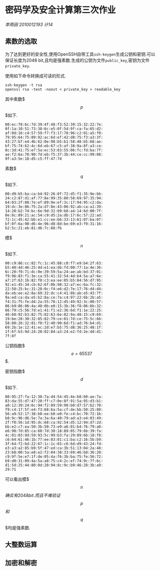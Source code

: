 # 密码学及安全计算第三次作业

*李雨田 2010012193 计14*

## 素数的选取

为了达到更好的安全性,使用OpenSSH自带工具`ssh-keygen`生成公钥和密钥.可以保证长度为2048 bit,且均是强素数.生成的公钥为文件`public_key`,密钥为文件`private_key`.

使用如下命令转换成可读的形式.

    ssh-keygen -t rsa
    openssl rsa -text -noout < private_key > readable_key

其中素数$$$p$$$如下.

    00:ec:f8:6c:7d:39:4f:48:f3:52:39:15:32:22:7e:
    0f:1a:10:51:73:38:6c:e5:0f:5d:9f:ca:fa:65:d2:
    af:0d:16:c4:57:59:f7:f3:17:78:96:c2:01:a5:f0:
    79:95:64:75:89:92:ac:6d:ef:42:d8:75:f3:a3:3f:
    43:27:b7:e4:4b:62:0e:98:b5:b1:58:48:b5:68:ae:
    bf:75:74:62:4c:6d:eb:67:c5:af:38:9a:8f:a3:ce:
    8c:3d:41:75:e7:5a:ec:53:83:55:06:fc:fd:ba:7f:
    ae:f2:6a:78:90:7d:eb:f5:37:3b:44:ce:cc:99:08:
    9f:a3:5e:18:d5:c5:ff:47:7d

素数$$$q$$$如下.

    00:d9:b5:ba:ca:b4:92:26:0f:72:d5:f1:35:9e:bb:
    24:c2:87:d1:af:77:8e:99:35:80:58:69:97:35:94:
    64:03:2f:08:7e:ef:89:9e:ef:3c:17:94:95:c2:da:
    19:dc:3e:86:75:2a:d7:8e:43:06:92:ab:ca:a1:39:
    14:28:b2:74:bc:6e:9d:31:69:b8:a4:14:6d:00:7f:
    0e:8c:89:21:ac:54:c9:d5:2a:db:17:6c:57:22:ad:
    72:1c:45:42:bb:e1:cc:ee:b6:33:13:61:07:ba:07:
    bf:0f:6a:90:d6:4e:96:d8:8d:be:69:e3:f9:31:16:
    b2:5c:21:eb:81:d6:7c:88:fb

模$$$n$$$如下.

    00:c9:86:cc:82:fc:1c:45:88:c0:f7:e9:b4:2f:63:
    b5:40:4d:46:25:4d:e1:ea:db:fd:00:77:1a:4e:36:
    6c:20:f0:71:dc:0e:39:59:5a:24:ae:ab:bd:37:01:
    f9:96:83:f1:3e:ca:55:41:32:54:4d:b4:5a:a7:6e:
    a7:2f:63:1b:82:f0:c3:ea:ee:05:b5:84:56:d7:95:
    92:e1:45:34:cb:62:6f:0b:98:32:a7:ec:6a:fc:32:
    22:50:25:bc:31:28:0c:f4:e6:d2:7e:17:76:d4:d4:
    da:eb:ee:e2:8a:69:32:dc:c4:41:8b:ab:e5:43:7f:
    9a:ed:ca:da:e5:b2:8a:ce:7a:c4:97:22:6b:2b:a5:
    f4:31:f5:fe:d4:2a:55:78:12:d5:49:92:3c:00:57:
    06:b9:86:06:4a:48:0b:e0:15:3b:36:f8:06:6b:32:
    66:79:c5:56:7d:e1:41:f1:e2:36:6d:f1:1e:22:25:
    46:60:92:b3:82:75:02:63:6e:82:9a:48:15:c9:69:
    19:be:28:30:32:85:82:79:ce:01:7d:ce:75:5c:66:
    58:80:26:32:81:f0:f2:40:90:6d:f1:ad:76:b4:d1:
    69:2b:1e:12:41:ec:2d:e7:b5:75:d8:36:25:48:1f:
    1f:6f:b3:9d:24:20:02:84:a3:24:e2:fd:2e:dd:d1:
    7f:8f

公钥指数$$$e=65537$$$.

密钥指数$$$d$$$如下.

    00:95:27:fa:12:30:7a:d4:54:45:4e:b8:60:ae:7a:
    83:da:55:d7:47:20:ff:c7:0e:8f:91:5a:95:d3:b1:
    a0:12:39:24:6c:94:f2:89:59:98:b0:d7:57:b2:70:
    f9:c4:17:5f:e4:f3:68:6a:5a:cf:de:bb:50:25:80:
    56:a9:52:17:38:b0:ee:b0:e0:fe:c4:bc:70:72:1b:
    b8:9c:96:d6:5e:7a:3a:6a:40:79:ad:a3:e4:03:49:
    2f:f0:56:1d:95:dc:68:ca:92:54:d5:12:94:d7:2d:
    bb:e2:c7:ea:50:3b:50:73:e9:a6:01:b4:76:79:a0:
    e6:90:7d:85:ca:60:7d:30:18:89:05:79:6b:39:fa:
    4c:01:03:9d:59:93:5c:99:b3:fa:29:89:6b:18:f8:
    c6:64:61:46:1b:77:ee:83:01:c1:ba:c2:16:5b:b9:
    3f:64:f2:bd:22:67:1c:1c:65:c6:6d:d9:43:24:fd:
    e3:a3:a2:85:b9:5f:47:ed:ca:3b:51:13:04:2a:48:
    23:b8:00:5a:e8:e2:f2:04:38:33:69:46:b8:36:20:
    c9:9f:5e:e7:1f:de:05:4a:f6:3b:ba:75:fe:56:72:
    b9:d0:31:09:4a:5a:a8:75:c4:2c:ef:74:9c:7f:6c:
    d1:5d:25:44:80:0d:20:94:8c:9c:b9:46:28:3b:a9:
    29:71

可以看出模$$$n$$$确实有2048 bit.而且不难验证$$$p$$$和$$$q$$$均是强素数.

## 大整数运算

## 加密和解密